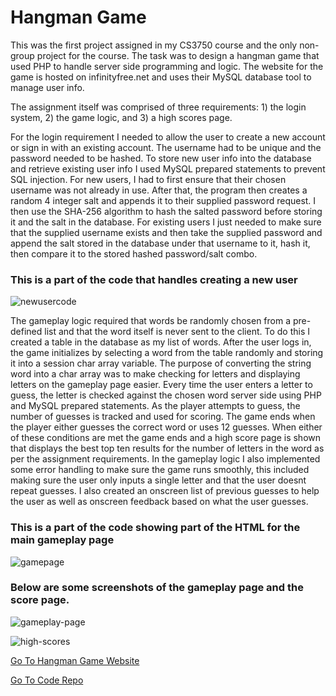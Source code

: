 <!--
layout: page
title: "Hangman Game"
permalink: https://aricglanville.github.io/hangman
-->

# Hangman Game

This was the first project assigned in my CS3750 course and the only non-group project for the course.
The task was to design a hangman game that used PHP to handle server side programming and logic.
The website for the game is hosted on infinityfree.net and uses their MySQL database tool to manage user info.

The assignment itself was comprised of three requirements: 1) the login system, 2) the game logic, and 3) a high scores page.

For the login requirement I needed to allow the user to create a new account or sign in with an existing account. The username had to be unique and the password needed to be hashed. To store new user info into the database and retrieve existing user info I used MySQL prepared statements to prevent SQL injection. For new users, I had to first ensure that their chosen username was not already in use. After that, the program then creates a random 4 integer salt and appends it to their supplied password request. I then use the SHA-256 algorithm to hash the salted password before storing it and the salt in the database. For existing users I just needed to make sure that the supplied username exists and then take the supplied password and append the salt stored in the database under that username to it, hash it, then compare it to the stored hashed password/salt combo.


### This is a part of the code that handles creating a new user
![newusercode](https://user-images.githubusercontent.com/84057490/184460373-5d2a889b-b40e-41aa-ac4a-b4dd2e4a37c4.png)


The gameplay logic required that words be randomly chosen from a pre-defined list and that the word itself is never sent to the client. To do this I created a table in the database as my list of words. After the user logs in, the game initializes by selecting a word from the table randomly and storing it into a session char array variable. The purpose of converting the string word into a char array was to make checking for letters and displaying letters on the gameplay page easier. Every time the user enters a letter to guess, the letter is checked against the chosen word server side using PHP and MySQL prepared statements. As the player attempts to guess, the number of guesses is tracked and used for scoring. The game ends when the player either guesses the correct word or uses 12 guesses. When either of these conditions are met the game ends and a high score page is shown that displays the best top ten results for the number of letters in the word as per the assignment requirements. In the gameplay logic I also implemented some error handling to make sure the game runs smoothly, this included making sure the user only inputs a single letter and that the user doesnt repeat guesses. I also created an onscreen list of previous guesses to help the user as well as onscreen feedback based on what the user guesses.


### This is a part of the code showing part of the HTML for the main gameplay page
![gamepage](https://user-images.githubusercontent.com/84057490/184460912-6a1df465-5e6d-4a24-9652-a6cce799fc2e.png)


### Below are some screenshots of the gameplay page and the score page.
![gameplay-page](https://user-images.githubusercontent.com/84057490/184458948-e4e40b09-5417-49c9-8870-aa43349932ce.png)

![high-scores](https://user-images.githubusercontent.com/84057490/184459007-24ca9416-5a18-4a15-827d-cc3949a9a5f4.png)


[Go To Hangman Game Website](http://aric-glanville.epizy.com/welcome.html)

[Go To Code Repo](https://github.com/aricglanville/3750HangmanGame.git)
